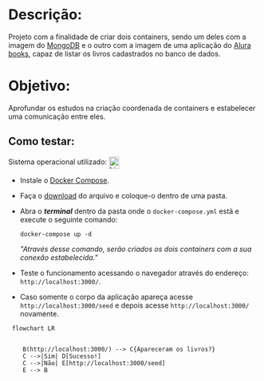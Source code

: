 # Descrição: 
Projeto com a finalidade de criar dois containers, sendo um deles com a imagem do [MongoDB](https://www.alura.com.br/artigos/mongodb-o-banco-baseado-em-documentos) e o outro com a imagem de uma aplicação do [Alura books](https://hub.docker.com/r/aluradocker/alura-books), capaz de listar os livros cadastrados no banco de dados.

# Objetivo:
Aprofundar os estudos na criação coordenada de containers e estabelecer uma comunicação entre eles.

## Como testar:

Sistema operacional utilizado: <img align="center" alt="Linux" height="25" width="20" src="https://upload.wikimedia.org/wikipedia/commons/thumb/3/35/Tux.svg/800px-Tux.svg.png">

* Instale o [Docker Compose](https://www.digitalocean.com/community/tutorials/how-to-install-and-use-docker-compose-on-ubuntu-20-04-pt).
* Faça o [download](https://github.com/davidneves11/estudos-docker/blob/main/Docker%20compose/docker-compose.yml) do arquivo e coloque-o dentro de uma pasta.
* Abra o ***terminal*** dentro da pasta onde o `docker-compose.yml` está e execute o seguinte comando:

    `docker-compose up -d`
    
    _"Através desse comando, serão criados os dois containers com a sua conexão estabelecida."_
* Teste o funcionamento acessando o navegador através do endereço: `http://localhost:3000/`.
* Caso somente o corpo da aplicação apareça acesse `http://localhost:3000/seed` e depois acesse `http://localhost:3000/` novamente.


```mermaid
 flowchart LR 

    
    B(http://localhost:3000/) --> C{Apareceram os livros?}
    C -->|Sim| D[Sucesso!]
    C -->|Não| E[http://localhost:3000/seed]
    E --> B
```
